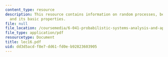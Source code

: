 ```yaml
---
content_type: resource
description: This resource contains information on random processes, bernoulli process,
  and its basic properties.
file: null
file_location: /coursemedia/6-041-probabilistic-systems-analysis-and-applied-probability-spring-2006/dd3d5acdf8e7dd61fd0eb92823603905_lec16.pdf
file_type: application/pdf
resourcetype: Document
title: lec16.pdf
uid: dd3d5acd-f8e7-dd61-fd0e-b92823603905
---
```

